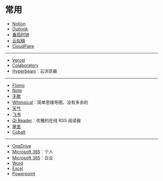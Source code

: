 # 常用

- [Notion](https://www.notion.so/)
- [Outlook](https://outlook.live.com/mail/0/)
- [番茄时钟](https://www.tomatolist.com/timer.html)
- [云拟稿](https://www.jianguoyun.com/#/sandbox/1a2dfd1/3f43826f6f2e99c5/%2F/)
- [CloudFlare](https://dash.cloudflare.com/)

---

- [Vercel](https://vercel.com/)
- [Colaboratory](https://colab.research.google.com/)
- [Hyperbeam](https://hyperbeam.com/app/)：云浏览器

---

- [Flomo](https://v.flomoapp.com/mine)
- [Note](https://note.ms/dingeral)
- [无歌](https://g.dingeral.ml/)
- [Whimsical](https://whimsical.com/)：简单思维导图，没有多余的
- [天气](https://tianqi.qq.com/)
- [飞书](https://e8aced0umw.feishu.cn/messenger/)
- [Qi Reader](https://www.qireader.com/)：优雅的在线 RSS 阅读器
- [屋舍](https://www.uhsea.com/)
- [Cobalt](https://cobalt.tools/)

---

- [OneDrive](https://onedrive.live.com/)
- [Microsoft 365](https://www.office.com/?auth=1)：个人
- [Microsoft 365](https://www.office.com/?auth=2)：企业
- [Word](https://www.office.com/launch/word?auth=1)
- [Excel](https://www.office.com/launch/excel?auth=1)
- [Powerpoint](https://www.office.com/launch/powerpoint?auth=1)
